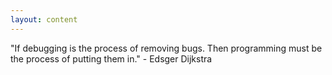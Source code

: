```yaml
---
layout: content
---
```


"If debugging is the process of removing bugs. Then programming must be the process of putting them in." - Edsger Dijkstra
